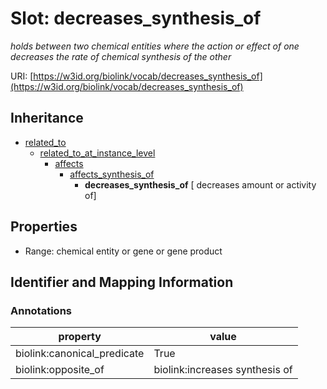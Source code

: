 # Slot: decreases_synthesis_of
_holds between two chemical entities where the action or effect of one decreases the rate of chemical synthesis of the other_


URI: [https://w3id.org/biolink/vocab/decreases_synthesis_of](https://w3id.org/biolink/vocab/decreases_synthesis_of)




## Inheritance

* [related_to](related_to.md)
    * [related_to_at_instance_level](related_to_at_instance_level.md)
        * [affects](affects.md)
            * [affects_synthesis_of](affects_synthesis_of.md)
                * **decreases_synthesis_of** [ decreases amount or activity of]



## Properties

 * Range: chemical entity or gene or gene product



## Identifier and Mapping Information





### Annotations

| property | value |
| --- | --- |
| biolink:canonical_predicate | True |
| biolink:opposite_of | biolink:increases synthesis of |


